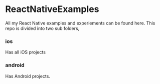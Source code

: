 # ReactNativeExamples
All my React Native examples and experiements can be found here. This repo is divided into two sub folders,

### ios
Has all iOS projects

### android
Has Android projects.
